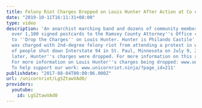 ```yaml
---
title: Felony Riot Charges Dropped on Louis Hunter After Action at Co Atty's Office
date: "2019-10-11T16:11:31+08:00"
type: video
description: 'An anarchist marching band and dozens of community members delivered
  over 1,100 signed postcards to the Ramsey County Attorney''s Office calling on them
  to ''Drop the Charges'' on Louis Hunter. Hunter is Philando Castile''s cousin and
  was charged with 2nd-degree felony riot from attending a protest in which thousands
  of people shut down Interstate 94 in St. Paul, Minnesota on July 9, 2016. A week
  later, Hunter''s charges were dropped. For more information on this action: unicornriot.ninja/?p=17672
  For more information on Louis Hunter''s charges being dropped: www.unicornriot.ninja/?p=17746
  To help support our work: www.unicornriot.ninja/?page_id=211'
publishdate: "2017-08-04T00:00:06.000Z"
url: /unicornriot/LgSZtawVAd0/
providers:
  youtube:
    id: LgSZtawVAd0
---
```


